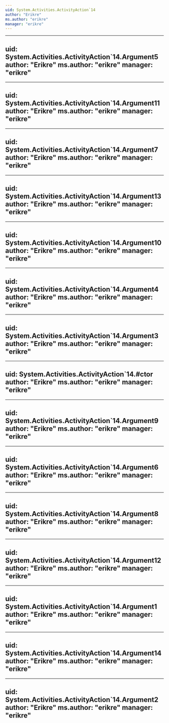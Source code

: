 ```yaml
---
uid: System.Activities.ActivityAction`14
author: "Erikre"
ms.author: "erikre"
manager: "erikre"
---
```


---
uid: System.Activities.ActivityAction`14.Argument5
author: "Erikre"
ms.author: "erikre"
manager: "erikre"
---

---
uid: System.Activities.ActivityAction`14.Argument11
author: "Erikre"
ms.author: "erikre"
manager: "erikre"
---

---
uid: System.Activities.ActivityAction`14.Argument7
author: "Erikre"
ms.author: "erikre"
manager: "erikre"
---

---
uid: System.Activities.ActivityAction`14.Argument13
author: "Erikre"
ms.author: "erikre"
manager: "erikre"
---

---
uid: System.Activities.ActivityAction`14.Argument10
author: "Erikre"
ms.author: "erikre"
manager: "erikre"
---

---
uid: System.Activities.ActivityAction`14.Argument4
author: "Erikre"
ms.author: "erikre"
manager: "erikre"
---

---
uid: System.Activities.ActivityAction`14.Argument3
author: "Erikre"
ms.author: "erikre"
manager: "erikre"
---

---
uid: System.Activities.ActivityAction`14.#ctor
author: "Erikre"
ms.author: "erikre"
manager: "erikre"
---

---
uid: System.Activities.ActivityAction`14.Argument9
author: "Erikre"
ms.author: "erikre"
manager: "erikre"
---

---
uid: System.Activities.ActivityAction`14.Argument6
author: "Erikre"
ms.author: "erikre"
manager: "erikre"
---

---
uid: System.Activities.ActivityAction`14.Argument8
author: "Erikre"
ms.author: "erikre"
manager: "erikre"
---

---
uid: System.Activities.ActivityAction`14.Argument12
author: "Erikre"
ms.author: "erikre"
manager: "erikre"
---

---
uid: System.Activities.ActivityAction`14.Argument1
author: "Erikre"
ms.author: "erikre"
manager: "erikre"
---

---
uid: System.Activities.ActivityAction`14.Argument14
author: "Erikre"
ms.author: "erikre"
manager: "erikre"
---

---
uid: System.Activities.ActivityAction`14.Argument2
author: "Erikre"
ms.author: "erikre"
manager: "erikre"
---
